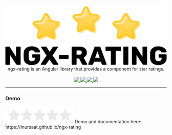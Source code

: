 <p align="center">
  <img src="docs/img/ngx-rating-icon.svg">
  <br />
  ngx-rating is an Angular library that provides a component for star ratings.
  <br /><br />
  <a href="https://github.com/Mursaat/ngx-rating/actions">
    <img src="https://github.com/Mursaat/ngx-rating/workflows/Build/badge.svg" />
  </a>
  <a href="https://www.gnu.org/licenses/gpl-3.0">
    <img src="https://img.shields.io/badge/License-GPLv3-blue.svg" />
  </a>
  <a href="https://badge.fury.io/js/%40mursaat%2Fngx-rating">
    <img src="https://badge.fury.io/js/%40mursaat%2Fngx-rating.svg" />
  </a>
  <a href="https://www.npmjs.com/package/%40mursaat%2Fngx-rating%0A">
    <img src="https://img.shields.io/npm/dm/%40mursaat%2Fngx-rating%0A.svg" />
  </a>

</p>

---

### Demo

<img src="docs/img/demo-1.gif">
Demo and documentation here: https://mursaat.github.io/ngx-rating
